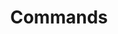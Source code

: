 ---
title: Commands
description: Auto-generated documentation of Keptn CLI
weight: 30
icon: reference
keywords: [cli]
---